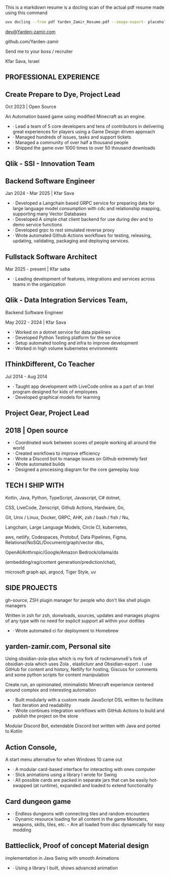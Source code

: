 This is a markdown resume is a docling scan of the actual pdf resume made using this command

```bash
uvx docling --from pdf Yarden_Zamir_Resume.pdf --image-export- placeholder
```
<!-- image -->

dev@Yarden-zamir.com

github.com/Yarden-zamir

Send me to your boss / recruiter

Kfar Sava, Israel

<!-- image -->

## PROFESSIONAL EXPERIENCE

## Create Prepare to Dye, Project Lead

Oct 2023 | Open Source

An Automation based game using modified Minecraft as an engine.

- · Lead a team of 5 core developers and tens of contributors in delivering great experiences for players using a Game Design driven approach
- · Managed hundreds of issues, tasks and support tickets
- · Managed a community of over half a thousand people
- · Shipped the game over 1000 times to over 50 thousand downloads

## Qlik - SSI - Innovation Team

## Backend Software Engineer

Jan 2024 - Mar 2025 | Kfar Sava

- · Developed a Langchain based GRPC service for preparing data for large language model consumption with cdc and relationship mapping, supporting many Vector Databases
- · Developed A simple chat client backend for use during dev and to demo service functions
- · Developed grpc to rest simulated reverse proxy
- · Wrote automated Github Actions workflows for testing, releasing, updating, validating, packaging and deploying services.

## Fullstack Software Architect

Mar 2025 - present | Kfar saba

- · Leading development of features, integrations and services across teams in the organization

## Qlik - Data Integration Services Team,

Backend Software Engineer

May 2022 - 2024 | Kfar Sava

- · Worked on a dotnet service for data pipelines
- · Developed Python Testing platform for the service
- · Setup automated tooling and infra to improve development
- · Worked in high volume kubernetes environments

## IThinkDifferent, Co Teacher

Jul 2014 - Aug 2014

- · Taught app development with LiveCode online as a part of an Intel program designed for kids of employees
- · Developed graphical models for learning

## Project Gear, Project Lead

## 2018 | Open source

- · Coordinated work between scores of people working all around the world
- · Created workflows to improve efficiency
- · Wrote a Discord bot to manage issues on Github extremely fast
- · Wrote automated builds
- · Designed a processing diagram for the core gameplay loop

<!-- image -->

## TECH I SHIP WITH

Kotlin, Java, Python, TypeScript, Javascript, C# dotnet,

CSS, LiveCode, Zenscript, Github Actions, Hardware, Go,

Git, Unix / Linux, Docker, GRPC, AHK, zsh / bash / fish / Nu,

Langchain, Large Language Models, Circle CI, kubernetes,

aws, netlify, Codespaces, Protobuf, Data Pipelines, Figma, Relational/NoSQL/Document/graph/vector dbs,

OpenAI/Anthropic/Google/Amazon Bedrock/ollama/ds

(embedding/rag/content generation/prediction/chat),

microsoft graph api, argocd, Tiger Style, uv

<!-- image -->

## SIDE PROJECTS

gh-source, ZSH plugin manager for people who don't like shell plugin managers

Written in zsh for zsh, donwloads, sources, updates and manages plugins of any type with no need for explicit support all within your dotfiles

- · Wrote automated ci for deployment to Homebrew

## yarden-zamir.com, Personal site

Using obsidian-zola-plus which is my fork of rockmanvnx6's fork of obsidian-zola which uses Zola , elasticlunr and Obsidian-export . I use GitHub for content and history, Netlify for hosting, Giscuss for comments and some python scripts for content manipulation

Create.run, an opinionated, minimalistic Minecraft experience centered around complex and interesting automation

- · Built modularly with a custom made JavaScript DSL written to facilitate fast iteration and readability
- · Wrote continues integration workflows with GitHub Actions to build and publish the project on the store

Modular Discord Bot, extendable Discord bot written with Java and ported to Kotlin

## Action Console,

A start menu alternative for when Windows 10 came out

- · A modular card-based interface for interacting with ones computer
- · Slick animations using a library I wrote for Swing
- · All possible cards are packed in separate jars that can be easily hot-swapped (at runtime), expanded and loaded to extend functionality

## Card dungeon game

- · Endless dungeons with connecting tiles and random encounters
- · Dynamic resource loading for all content in the game Monsters, weapons, skills, tiles, etc. - Are all loaded from disc dynamically for easy modding

## Battleclick, Proof of concept Material design

implementation in Java Swing with smooth Animations

- · Using a library I built, shows advanced animation
